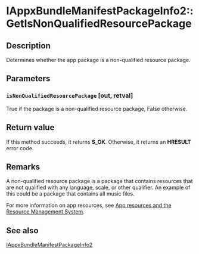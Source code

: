# IAppxBundleManifestPackageInfo2::GetIsNonQualifiedResourcePackage

## Description

Determines whether the app package is a non-qualified resource package.

## Parameters

### `isNonQualifiedResourcePackage` [out, retval]

True if the package is a non-qualified resource package, False otherwise.

## Return value

If this method succeeds, it returns **S_OK**. Otherwise, it returns an **HRESULT** error code.

## Remarks

A non-qualified resource package is a package that contains resources that are not qualified with any language, scale, or other qualifier. An example of this could be a package that contains all music files.

For more information on app resources, see [App resources and the Resource Management System](https://learn.microsoft.com/windows/uwp/app-resources/).

## See also

[IAppxBundleManifestPackageInfo2](https://learn.microsoft.com/windows/desktop/api/appxpackaging/nn-appxpackaging-iappxbundlemanifestpackageinfo2)